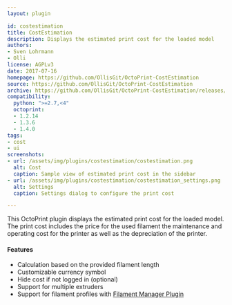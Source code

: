```yaml
---
layout: plugin

id: costestimation
title: CostEstimation
description: Displays the estimated print cost for the loaded model
authors:
- Sven Lohrmann
- Olli
license: AGPLv3
date: 2017-07-16
homepage: https://github.com/OllisGit/OctoPrint-CostEstimation
source: https://github.com/OllisGit/OctoPrint-CostEstimation
archive: https://github.com/OllisGit/OctoPrint-CostEstimation/releases/latest/download/master.zip
compatibility:
  python: ">=2.7,<4"
  octoprint:
  - 1.2.14
  - 1.3.6
  - 1.4.0
tags:
- cost
- ui
screenshots:
- url: /assets/img/plugins/costestimation/costestimation.png
  alt: Cost
  caption: Sample view of estimated print cost in the sidebar
- url: /assets/img/plugins/costestimation/costestimation_settings.png
  alt: Settings
  caption: Settings dialog to configure the print cost

---
```


This OctoPrint plugin displays the estimated print cost for the loaded model. The print cost includes the price for the used filament the maintenance and operating cost for the printer as well as the depreciation of the printer.

#### Features

- Calculation based on the provided filament length
- Customizable currency symbol
- Hide cost if not logged in (optional)
- Support for multiple extruders
- Support for filament profiles with [Filament Manager Plugin](/plugins/filamentmanager)
